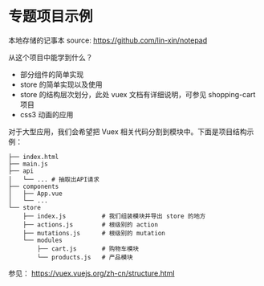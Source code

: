# 专题项目示例

本地存储的记事本 source: https://github.com/lin-xin/notepad

从这个项目中能学到什么？

- 部分组件的简单实现
- store 的简单实现以及使用
- store 的结构层次划分，此处 vuex 文档有详细说明，可参见 shopping-cart 项目
- css3 动画的应用

对于大型应用，我们会希望把 Vuex 相关代码分割到模块中。下面是项目结构示例：

```
├── index.html
├── main.js
├── api
│   └── ... # 抽取出API请求
├── components
│   ├── App.vue
│   └── ...
└── store
    ├── index.js          # 我们组装模块并导出 store 的地方
    ├── actions.js        # 根级别的 action
    ├── mutations.js      # 根级别的 mutation
    └── modules
        ├── cart.js       # 购物车模块
        └── products.js   # 产品模块
```

参见： https://vuex.vuejs.org/zh-cn/structure.html

